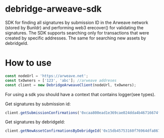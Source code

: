 # debridge-arweave-sdk
SDK for finding all signatures by submission ID in the Arweave network (stored by Bunldr) and performing web3 erecover() for validating the signatures. 
The SDK supports searching only for transactions that were created by specific addresses. The same for searching new assets by debridgeId.

# How to use

```typescript
const nodeUrl = 'https://arweave.net';
const txOwners = ['123', 'abc']; //arweave addreses
const client = new DebridgeArweaveClient(nodeUrl, txOwners);
```

For using a sdk you should have a context that contains logger(see types).

Get signatures by submission id:
```typescript
client.getSubmissionConfirmations('0xcaa800ead1e369cae024dda4b46716674f88807416e7581a939d4f05db4002f4', context)
```

Get signatures by debridgeId:
```typescript
client.getNewAssetConfirmationsByDebridgeId('0x15db45753160f76964dfa867510c9ede0ac87ac9ce24771de7efa0dab8251c1a', context)
```